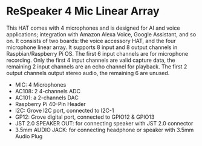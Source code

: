 <!--
---
name: ReSpeaker 4 Mic Linear Array
class: board
type: audio
formfactor: phat
manufacturer: seeed
description: 4 mic linear array for Raspberry Pi to build AI and voice applications
url: http://wiki.seeedstudio.com/ReSpeaker_4-Mic_Linear_Array_Kit_for_Raspberry_Pi/
buy: https://www.seeedstudio.com/ReSpeaker-4-Mic-Linear-Array-Kit-for-Raspberry-Pi-p-3066.html
image: 'respeaker-4-mic-linear-array.png'
pincount: 40
eeprom: no
power:
  '2':
  '4':
  '17':
ground:
  '6':
  '9':
  '14':
  '20':
  '25':
  '30':
  '34':
  '39':
pin:
  '3':
    mode: i2c
  '5':
    mode: i2c
  '12':
    mode: i2s
  '19':
    mode: i2s
  '35':
     mode: i2s
  '38':
     mode: i2s
  '40':
     mode: i2s
  '32':
    name: GP12 pin 4
  '33':
    name: GP12 pin 3
-->
# ReSpeaker 4 Mic Linear Array

This HAT comes with 4 microphones and is designed for AI and voice applications; integration with Amazon Alexa Voice, Google Assistant, and so on. It consists of two boards: the voice accessory HAT, and the four microphone linear array. It supports 8 input and 8 output channels in Raspbian/Raspberry Pi OS. The first 6 input channels are for microphone recording. Only the first 4 input channels are valid capture data, the remaining 2 input channels are an echo channel for playback. The first 2 output channels output stereo audio, the remaining 6 are unused.

* MIC: 4 Microphones
* AC108: 2 4-channels ADC
* AC101: a 2-channels DAC
* Raspberry Pi 40-Pin Header
* I2C: Grove I2C port, connected to I2C-1
* GP12: Grove digital port, connected to GPIO12 & GPIO13
* JST 2.0 SPEAKER OUT: for connecting speaker with JST 2.0 connector
* 3.5mm AUDIO JACK: for connecting headphone or speaker with 3.5mm Audio Plug